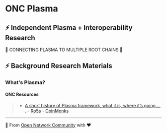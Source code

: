 # ONC Plasma

## ⚡ Independent Plasma + Interoperability Research  

🔮 CONNECTING PLASMA TO MULTIPLE ROOT CHAINS 🔮

## ⚡ Background Research Materials

### What's Plasma? 

#### ONC Resources

> * [A short history of Plasma framework, what it is, where it’s going . . .](https://medium.com/coinmonks/a-short-history-of-plasma-framework-what-it-is-where-its-going-16920d0376a) - [Ro5s](https://medium.com/coinmonks) - [CoinMonks](https://medium.com/coinmonks)







_______________________________________________________________________________________________
👊 From [Open Network Community](https://forum.omgnetwork.org/) with ❤️
